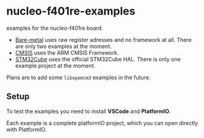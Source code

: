 # nucleo-f401re-examples
examples for the nucleo-f401re board.

- [Bare-metal](./Bare-metal/) uses raw register adresses and no framework at all. There are only two examples at the moment.
- [CMSIS](./CMSIS) uses the ARM CMSIS Framework. 
- [STM32Cube](./STM32Cube) uses the official STM32Cube HAL. There is only one example project at the moment. 

Plans are to add some `libopemcm3` examples in the future. 
 
## Setup

To test the examples you need to install **VSCode** and **PlatformIO**.

Each example is a complete platformIO project, which you can open directly with PlatformIO.
